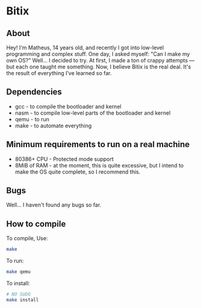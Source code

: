 # Bitix

## About

Hey! I'm Matheus, 14 years old, and recently I got into low-level programming and complex stuff. One day, I asked myself: "Can I make my own OS?"
Well... I decided to try. At first, I made a ton of crappy attempts — but each one taught me something. Now, I believe Bitix is the real deal. It's the result of everything I’ve learned so far.

## Dependencies

- gcc - to compile the bootloader and kernel
- nasm - to compile low-level parts of the bootloader and kernel
- qemu - to run
- make - to automate everything

## Minimum requirements to run on a real machine

- 80386+ CPU - Protected mode support
- 8MiB of RAM - at the moment, this is quite excessive, but I intend to make the OS quite complete, so I recommend this.

## Bugs

Well... I haven't found any bugs so far.

## How to compile

To compile, Use:
```sh
make
```

To run:
```sh
make qemu
```

To install:
```sh
# NO SUDO
make install
```
